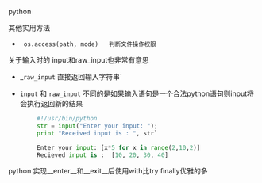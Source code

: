 python

其他实用方法

* ` os.access(path, mode)   判断文件操作权限`

关于输入时的 input和raw\_input也非常有意思

* _`raw_input`  直接返回输入字符串`

* `input`    和 `raw_input` 不同的是如果输入语句是一个合法python语句则input将会执行返回新的结果
```python
        #!/usr/bin/python
        str = input("Enter your input: ");
        print "Received input is : ", str`

        Enter your input: [x*5 for x in range(2,10,2)]
        Recieved input is :  [10, 20, 30, 40]
```
python 实现__enter__和__exit__后使用with比try finally优雅的多
